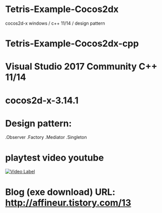 # Tetris-Example-Cocos2dx
cocos2d-x windows / c++ 11/14 / design pattern

# Tetris-Example-Cocos2dx-cpp
# Visual Studio 2017 Community C++ 11/14
# cocos2d-x-3.14.1 
# Design pattern: 
.Observer .Factory .Mediator .Singleton

# playtest video youtube
[![Video Label](http://img.youtube.com/vi/mKlZ9tGgI7k/0.jpg)](https://www.youtube.com/watch?v=mKlZ9tGgI7k) 

# Blog (exe download) URL: http://affineur.tistory.com/13
